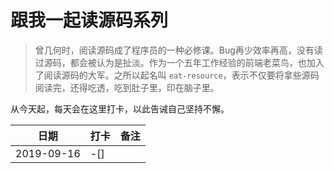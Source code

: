 # 跟我一起读源码系列

> 曾几何时，阅读源码成了程序员的一种必修课。Bug再少效率再高，没有读过源码，都会被认为是扯淡。作为一个五年工作经验的前端老菜鸟，也加入了阅读源码的大军。之所以起名叫 `eat-resource`，表示不仅要将拿些源码阅读完，还得吃透，吃到肚子里，印在脑子里。

从今天起，每天会在这里打卡，以此告诫自己坚持不懈。

| 日期 | 打卡 | 备注 |
| ---|---|---|
| 2019-09-16| -[] | |